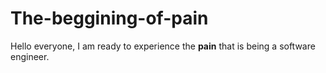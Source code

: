 # The-beggining-of-pain

Hello everyone, I am ready to experience the **pain** that is being a software engineer.
